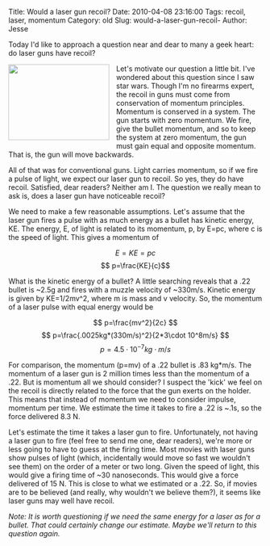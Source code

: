 Title: Would a laser gun recoil?
Date: 2010-04-08 23:16:00
Tags: recoil, laser, momentum
Category: old
Slug: would-a-laser-gun-recoil-
Author: Jesse


Today I'd like to approach a question near and dear to many a geek heart: do laser guns have recoil?
<div class="separator" style="clear: both; text-align: center;"><a href="http://2.bp.blogspot.com/_SYZpxZOlcb0/S76cWh0vVrI/AAAAAAAAAA8/3AVsx5suF0A/s1600/19990814dogfight.jpg" imageanchor="1" style="clear: left; float: left; margin-bottom: 1em; margin-right: 1em;"><img border="0" height="150" src="http://2.bp.blogspot.com/_SYZpxZOlcb0/S76cWh0vVrI/AAAAAAAAAA8/3AVsx5suF0A/s200/19990814dogfight.jpg" width="200" /></a></div>
Let's motivate our question a little bit.  I've wondered about this question since I saw star wars.  Though I'm no firearms expert, the recoil in guns must come from conservation of momentum principles.  Momentum is conserved in a system.  The gun starts with zero momentum.  We fire, give the bullet momentum, and so to keep the system at zero momentum, the gun must gain equal and opposite momentum.  That is, the gun will move backwards.

All of that was for conventional guns.  Light carries momentum, so if we fire a pulse of light, we expect our laser gun to recoil.  So yes, they do have recoil.  Satisfied, dear readers?  Neither am I.  The question we really mean to ask is, does a laser gun have noticeable recoil?

<a name='more'></a>

We need to make a few reasonable assumptions.  Let's assume that the laser gun fires a pulse with as much energy as a bullet has kinetic energy, KE.  The energy, E, of light is related to its momentum, p, by E=pc, where c is the speed of light.  This gives a momentum of

$$ E=KE=pc $$
$$ p=\frac{KE}{c}$$

What is the kinetic energy of a bullet?  A little searching reveals that a .22 bullet is ~2.5g and fires with a muzzle velocity of ~330m/s.  Kinetic energy is given by KE=1/2mv^2, where m is mass and v velocity.  So, the momentum of a laser pulse with equal energy would be

$$ p=\frac{mv^2}{2c} $$
$$ p=\frac{.0025kg*(330m/s)^2}{2*3\cdot 10^8m/s} $$
$$ p=4.5\cdot10^{-7}kg \cdot m/s $$

For comparison, the momentum (p=mv) of a .22 bullet is .83 kg*m/s.  The momentum of a laser gun is 2 million times less than the momentum of a .22.  But is momentum all we should consider?  I suspect the 'kick' we feel on the recoil is directly related to the force that the gun exerts on the holder.  This means that instead of momentum we need to consider impulse, momentum per time.  We estimate the time it takes to fire a .22 is ~.1s, so the force delivered 8.3 N. 

Let's estimate the time it takes a laser gun to fire.  Unfortunately, not having a laser gun to fire (feel free to send me one, dear readers), we're more or less going to have to guess at the firing time.  Most movies with laser guns show pulses of light (which, incidentally would move so fast we wouldn't see them) on the order of a meter or two long.  Given the speed of light, this would give a firing time of ~30 nanoseconds.  This would give a force delivered of 15 N.  This is close to what we estimated or a .22.  So, if movies are to be believed (and really, why wouldn't we believe them?), it seems like laser guns may well have recoil.

<i>Note:  It is worth questioning if we need the same energy for a laser as for a bullet.  That could certainly change our estimate.  Maybe we'll return to this question again.</i>
